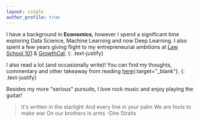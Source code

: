 ```yaml
---
layout: single
author_profile: true
---
```


I have a background in **Economics**, however I spend a significant time exploring Data Science, Machine Learning and now Deep Learning. I also spent a few years giving flight to my entrepreneurial ambitions at [Law School 101](https://www.lawschool101.in/) & [GrowthCat](https://www.growthcat.in/).
{: .text-justify}

I also read a lot (and occasionally write)! You can find my thoughts, commentary and other takeaway from reading [here](https://www.notion.so/abhishekanirudhan/Books-a3197fdbf12b4cb499bf71a30cc620e0){:target="_blank"}.
{: .text-justify}

Besides my more "serious" pursuits, I love rock music and enjoy playing the guitar!

> It's written in the starlight
> And every line in your palm
> We are fools to make war
> On our brothers in arms
                  -Dire Straits
